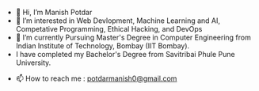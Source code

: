 - 👋 Hi, I’m Manish Potdar
- 👀 I’m interested in Web Devlopment, Machine Learning and AI, Competative Programming, Ethical Hacking, and DevOps
- 🌱 I’m currently Pursuing Master's Degree in Computer Engineering from Indian Institute of Technology, Bombay (IIT Bombay).
- I have completed my Bachelor's Degree from Savitribai Phule Pune University.
<!-- 💞️ I’m looking to collaborate on ...-->
- 📫 How to reach me : potdarmanish0@gmail.com

<!---
manish1749/manish1749 is a ✨ special ✨ repository because its `README.md` (this file) appears on your GitHub profile.
You can click the Preview link to take a look at your changes.
--->

